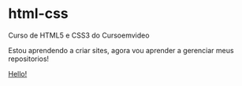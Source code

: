 # html-css
 Curso de HTML5 e CSS3 do Cursoemvideo

Estou aprendendo a criar sites, agora vou aprender a gerenciar meus repositorios!

<a href="https://adaptanoide.github.io/html-css/">Hello!</a>